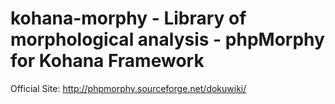 # kohana-morphy - Library of morphological analysis - phpMorphy for Kohana Framework

Official Site: http://phpmorphy.sourceforge.net/dokuwiki/
